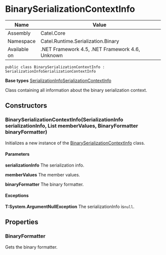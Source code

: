 

# BinarySerializationContextInfo

Name|Value
---|---
Assembly|Catel.Core
Namespace|Catel.Runtime.Serialization.Binary
Available on|.NET Framework 4.5, .NET Framework 4.6, Unknown

```
public class BinarySerializationContextInfo : SerializationInfoSerializationContextInfo
```

**Base types**
[SerializationInfoSerializationContextInfo](/Catel.Core\Catel\Runtime\Serialization\SerializationInfoSerializationContextInfo.md)


Class containing all information about the binary serialization context.



## Constructors

### BinarySerializationContextInfo(SerializationInfo serializationInfo, List<MemberValue> memberValues, BinaryFormatter binaryFormatter)

Initializes a new instance of the [BinarySerializationContextInfo](#) class.

#### Parameters

**serializationInfo**
The serialization info.

**memberValues**
The member values.

**binaryFormatter**
The binary formatter.

#### Exceptions

**T:System.ArgumentNullException**
The serializationInfo is`null`.



## Properties

### BinaryFormatter

Gets the binary formatter.



